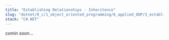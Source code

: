 ```yaml
---
title: "Establishing Relationships - Inheritence"
slug: "dotnet/0_c/1_object_oriented_programming/6_applied_OOP/3_establishing_relationships"
stack: "C#.NET"
---
```


comin soon...